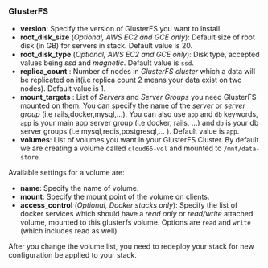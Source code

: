 

### GlusterFS

- **version**: Specify the version of GlusterFS you want to install.
- **root_disk_size** (_Optional, AWS EC2 and GCE only_): Default size of root disk (in GB) for servers in stack. Default value is 20.
- **root_disk_type** (_Optional, AWS EC2 and GCE only_): Disk type, accepted values being _ssd_ and _magnetic_. Default value is `ssd`.
- **replica_count** : Number of nodes in _GlusterFS cluster_ which a data will be replicated on it(i.e replica count 2 means your data exist on two nodes). Default value is 1.
- **mount_targets** : List of _Servers_ and _Server Groups_ you need GlusterFS mounted on them. You can specify the name of the _server_ or _server group_ (i.e rails,docker,mysql,...). You can also use `app` and `db` keywords, `app` is your main app server group (i.e docker, rails, ...)  and `db` is your db server groups (i.e mysql,redis,postgresql,... ). Default value is `app`.
- **volumes**: List of volumes you want in your GlusterFS Cluster.  By default we are creating a volume called `cloud66-vol`  and mounted to `/mnt/data-store`.

Available settings for a volume are:

- **name**: Specify the name of volume.
- **mount**: Specify the mount point of the volume on clients.
- **access_control** (_Optional, Docker stacks only_): Specify the list of docker services which should have a _read only_ or _read/write_ attached volume, mounted to this glusterfs volume. Options are `read` and `write` (which includes read as well)

After you change the volume list, you need to redeploy your stack for new configuration be applied to your stack.




